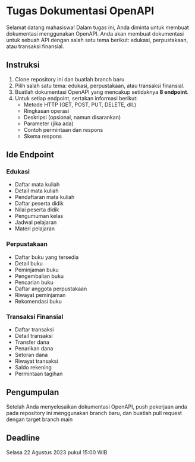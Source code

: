 # Tugas Dokumentasi OpenAPI

Selamat datang mahasiswa! Dalam tugas ini, Anda diminta untuk membuat dokumentasi menggunakan OpenAPI. Anda akan membuat dokumentasi untuk sebuah API dengan salah satu tema berikut: edukasi, perpustakaan, atau transaksi finansial.

## Instruksi
1. Clone repository ini dan buatlah branch baru 
2. Pilih salah satu tema: edukasi, perpustakaan, atau transaksi finansial.
3. Buatlah dokumentasi OpenAPI yang mencakup setidaknya **8 endpoint**.
4. Untuk setiap endpoint, sertakan informasi berikut:
   - Metode HTTP (GET, POST, PUT, DELETE, dll.)
   - Ringkasan operasi
   - Deskripsi (opsional, namun disarankan)
   - Parameter (jika ada)
   - Contoh permintaan dan respons
   - Skema respons

## Ide Endpoint

### Edukasi
- Daftar mata kuliah
- Detail mata kuliah
- Pendaftaran mata kuliah
- Daftar peserta didik
- Nilai peserta didik
- Pengumuman kelas
- Jadwal pelajaran
- Materi pelajaran

### Perpustakaan
- Daftar buku yang tersedia
- Detail buku
- Peminjaman buku
- Pengembalian buku
- Pencarian buku
- Daftar anggota perpustakaan
- Riwayat peminjaman
- Rekomendasi buku

### Transaksi Finansial
- Daftar transaksi
- Detail transaksi
- Transfer dana
- Penarikan dana
- Setoran dana
- Riwayat transaksi
- Saldo rekening
- Permintaan tagihan

## Pengumpulan

Setelah Anda menyelesaikan dokumentasi OpenAPI, push pekerjaan anda pada repository ini menggunakan branch baru, dan buatlah pull request dengan target branch main

## Deadline

Selasa 22 Agustus 2023 pukul 15:00 WIB

